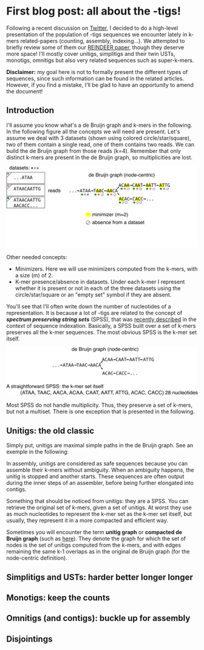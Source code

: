 
# First blog post: all about the -tigs!
Following a recent discussion on [Twitter](https://twitter.com/bioinfochat/status/1252912873698988035?s=20), I decided to do a high-level presentation of the population of -tigs sequences we encounter lately in k-mers related-papers (counting, assembly, indexing...). We attempted to briefly review some of them our [REINDEER paper](https://www.biorxiv.org/content/10.1101/2020.03.29.014159v2), though they deserve more space! I'll mostly cover unitigs, simplitigs and their twin USTs, monotigs, omnitigs but also very related sequences such as super-k-mers. 

**Disclaimer:** my goal here is not to formally present the different types of sequences, since such information can be found in the related articles. However, if you find a mistake, I'll be glad to have an opportunity to amend the document!

## Introduction
I'll assume you know what's a de Bruijn graph and k-mers in the following. In the following figure all the concepts we will need are present. Let's assume we deal with 3 datasets (shown using colored circle/star/square), two of them contain a single read, one of them contains two reads. We can build the de Bruijn graph from those reads (k=4). Remember that only distinct k-mers are present in the de Bruijn graph, so multiplicities are lost.


<img src="files/intro.png" alt="drawing" width="600"/>

Other needed concepts:

* Minimizers. Here we will use minimizers computed from the k-mers, with a size (m) of 2.
* K-mer presence/absence in datasets. Under each k-mer I represent whether it is present or not in each of the three datasets using the circle/star/square or an "empty set" symbol if they are absent.


You'll see that I'll often write down the number of nucleotides of a representation.
It is because a lot of -tigs are related to the concept of **_spectrum preserving string sets_** (SPSS), that was [recently described](https://www.biorxiv.org/content/10.1101/2020.01.07.896928v2) in the context of sequence indexation.
Basically, a SPSS built over a set of k-mers preserves all the k-mer sequences. The most obvious SPSS is the k-mer set itself.

<img src="files/kmer_set.png" alt="drawing" width="600"/>


Most SPSS do not handle multiplicity. Thus, they preserve a set of k-mers, but not a multiset. There is one exception that is presented in the following.

## Unitigs: the old classic
Simply put, unitigs are maximal simple paths in the de Bruijn graph. See an exemple in the following:

In assembly, unitigs are considered as safe sequences because you can assemble their k-mers without ambiguity. When an ambiguity happens, the unitig is stopped and another starts. These sequences are often output during the inner steps of an assembler, before being further elongated into contigs.

Something that should be noticed from unitigs: they are a SPSS. You can retrieve the original set of k-mers, given a set of unitigs. At worst they use as much nucleotides to represent the k-mer set as the k-mer set itself, but usually, they represent it in a more compacted and efficient way.

Sometimes you will encounter the term **unitig graph** or **compacted de Bruijn graph** (such as [here](https://www.ncbi.nlm.nih.gov/pubmed/27307618)). They denote the graph for which the set of nodes is the set of unitigs computed from the k-mers, and with edges remaining the same k-1 overlaps as in the original de Bruijn graph (for the node-centric definition).

## Simplitigs and USTs: harder better longer longer


## Monotigs: keep the counts

## Omnitigs (and contigs): buckle up for assembly 

## Disjointings
